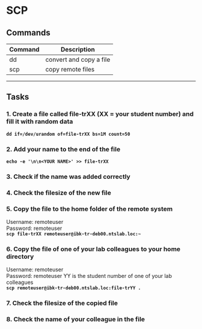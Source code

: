 # SCP
## Commands
| Command | Description |
| ---| --- |
| dd | convert and copy a file |
| scp | copy remote files |
---

## Tasks
### 1. Create a file called file-trXX (XX = your student number) and fill it with random data
**`dd if=/dev/urandom of=file-trXX bs=1M count=50`**  

### 2. Add your name to the end of the file
**`echo -e '\n\n<YOUR NAME>' >> file-trXX`**

### 3. Check if the name was added correctly
### 4. Check the filesize of the new file
### 5. Copy the file to the home folder of the remote system
Username: remoteuser  
Password: remoteuser  
**`scp file-trXX remoteuser@ibk-tr-deb00.ntslab.loc:~`** 

### 6. Copy the file of one of your lab colleagues to your home directory
Username: remoteuser  
Password: remoteuser
YY is the student number of one of your lab colleagues  
**`scp remoteuser@ibk-tr-deb00.ntslab.loc:file-trYY .`** 

### 7. Check the filesize of the copied file
### 8. Check the name of your colleague in the file
